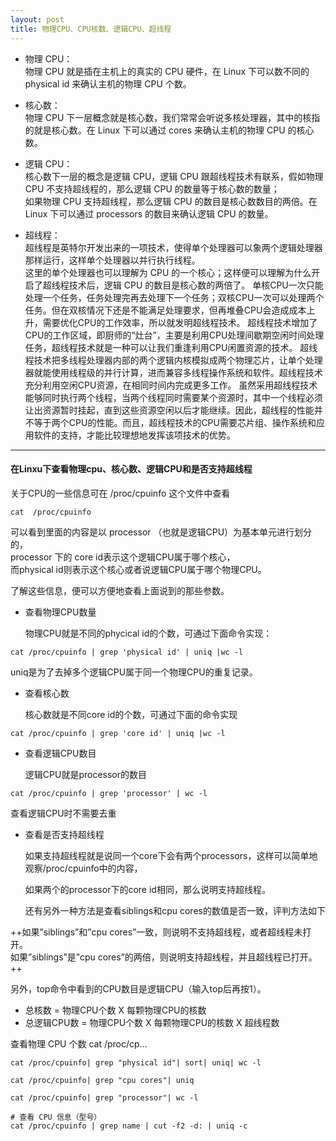 ```yaml
---
layout: post
title: 物理CPU、CPU核数、逻辑CPU、超线程
---
```


* 物理 CPU：  
            物理 CPU 就是插在主机上的真实的 CPU 硬件，在 Linux 下可以数不同的 physical id 来确认主机的物理 CPU 个数。

* 核心数：  
            物理 CPU 下一层概念就是核心数，我们常常会听说多核处理器，其中的核指的就是核心数。在 Linux 下可以通过 cores 来确认主机的物理 CPU 的核心数。

* 逻辑 CPU：  
            核心数下一层的概念是逻辑 CPU，逻辑 CPU 跟超线程技术有联系，假如物理 CPU 不支持超线程的，那么逻辑 CPU 的数量等于核心数的数量；  
            如果物理 CPU 支持超线程，那么逻辑 CPU 的数目是核心数数目的两倍。在 Linux 下可以通过 processors 的数目来确认逻辑 CPU 的数量。

* 超线程：  
            超线程是英特尔开发出来的一项技术，使得单个处理器可以象两个逻辑处理器那样运行，这样单个处理器以并行执行线程。  
            这里的单个处理器也可以理解为 CPU 的一个核心；这样便可以理解为什么开启了超线程技术后，逻辑 CPU 的数目是核心数的两倍了。
            单核CPU一次只能处理一个任务，任务处理完再去处理下一个任务；双核CPU一次可以处理两个任务。但在双核情况下还是不能满足处理要求，但再堆叠CPU会造成成本上升，需要优化CPU的工作效率，所以就发明超线程技术。
            超线程技术增加了CPU的工作区域，即厨师的“灶台”，主要是利用CPU处理间歇期空闲时间处理任务，超线程技术就是一种可以让我们重逢利用CPU闲置资源的技术。
            超线程技术把多线程处理器内部的两个逻辑内核模拟成两个物理芯片，让单个处理器就能使用线程级的并行计算，进而兼容多线程操作系统和软件。超线程技术充分利用空闲CPU资源，在相同时间内完成更多工作。
            虽然采用超线程技术能够同时执行两个线程，当两个线程同时需要某个资源时，其中一个线程必须让出资源暂时挂起，直到这些资源空闲以后才能继续。因此，超线程的性能并不等于两个CPU的性能。而且，超线程技术的CPU需要芯片组、操作系统和应用软件的支持，才能比较理想地发挥该项技术的优势。

  
   
     
     

---
  
  
#### 在Linxu下查看物理cpu、核心数、逻辑CPU和是否支持超线程

关于CPU的一些信息可在 /proc/cpuinfo 这个文件中查看
```
cat  /proc/cpuinfo
```

可以看到里面的内容是以 processor （也就是逻辑CPU）为基本单元进行划分的，  
processor 下的 core id表示这个逻辑CPU属于哪个核心，  
而physical id则表示这个核心或者说逻辑CPU属于哪个物理CPU。

了解这些信息，便可以方便地查看上面说到的那些参数。

* 查看物理CPU数量  

    物理CPU就是不同的phycical id的个数，可通过下面命令实现：
```
cat /proc/cpuinfo | grep 'physical id' | uniq |wc -l
```

uniq是为了去掉多个逻辑CPU属于同一个物理CPU的重复记录。

* 查看核心数  

    核心数就是不同core id的个数，可通过下面的命令实现
```
cat /proc/cpuinfo | grep 'core id' | uniq |wc -l
```

* 查看逻辑CPU数目  

    逻辑CPU就是processor的数目
```
cat /proc/cpuinfo | grep 'processor' | wc -l
```

查看逻辑CPU时不需要去重

* 查看是否支持超线程  

    如果支持超线程就是说同一个core下会有两个processors，这样可以简单地观察/proc/cpuinfo中的内容，  

    如果两个的processor下的core id相同，那么说明支持超线程。  

    还有另外一种方法是查看siblings和cpu cores的数值是否一致，评判方法如下

++如果”siblings”和”cpu cores”一致，则说明不支持超线程，或者超线程未打开。  
如果”siblings”是”cpu cores”的两倍，则说明支持超线程，并且超线程已打开。++

另外，top命令中看到的CPU数目是逻辑CPU（输入top后再按1）。


- 总核数 = 物理CPU个数 X 每颗物理CPU的核数  
- 总逻辑CPU数 = 物理CPU个数 X 每颗物理CPU的核数 X 超线程数  


查看物理 CPU 个数 cat /proc/cp...
```
cat /proc/cpuinfo| grep "physical id"| sort| uniq| wc -l

cat /proc/cpuinfo| grep "cpu cores"| uniq

cat /proc/cpuinfo| grep "processor"| wc -l

# 查看 CPU 信息（型号）  
cat /proc/cpuinfo | grep name | cut -f2 -d: | uniq -c
```
